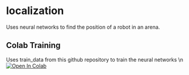 # localization
Uses neural networks to find the position of a robot in an arena.

## Colab Training
Uses train_data from this github repository to train the neural networks \n
[![Open In Colab](https://colab.research.google.com/assets/colab-badge.svg)](https://colab.research.google.com/drive/1XtMGtiI1XkhwrfcPSUsHYUje7PvZdNGc)
